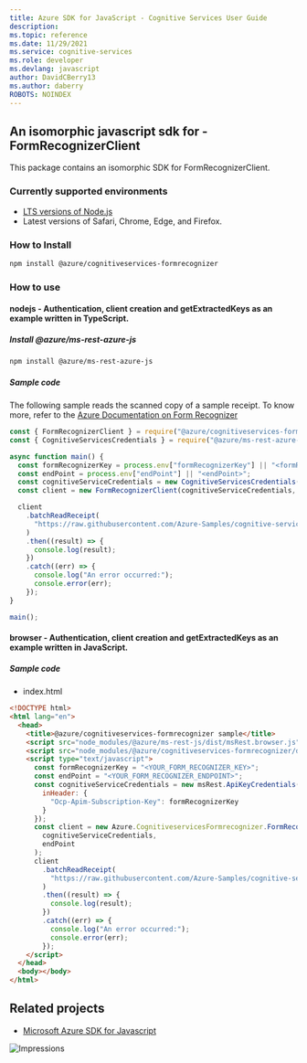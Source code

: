 ```yaml
---
title: Azure SDK for JavaScript - Cognitive Services User Guide
description: 
ms.topic: reference
ms.date: 11/29/2021
ms.service: cognitive-services
ms.role: developer
ms.devlang: javascript
author: DavidCBerry13
ms.author: daberry
ROBOTS: NOINDEX
---
```

## An isomorphic javascript sdk for - FormRecognizerClient

This package contains an isomorphic SDK for FormRecognizerClient.

### Currently supported environments

- [LTS versions of Node.js](https://nodejs.org/about/releases/)
- Latest versions of Safari, Chrome, Edge, and Firefox.

### How to Install

```bash
npm install @azure/cognitiveservices-formrecognizer
```

### How to use

#### nodejs - Authentication, client creation and getExtractedKeys as an example written in TypeScript.

##### Install @azure/ms-rest-azure-js


```bash
npm install @azure/ms-rest-azure-js
```

##### Sample code
The following sample reads the scanned copy of a sample receipt. To know more, refer to the [Azure Documentation on Form Recognizer](https://docs.microsoft.com/azure/cognitive-services/form-recognizer/overview)

```javascript
const { FormRecognizerClient } = require("@azure/cognitiveservices-formrecognizer");
const { CognitiveServicesCredentials } = require("@azure/ms-rest-azure-js");

async function main() {
  const formRecognizerKey = process.env["formRecognizerKey"] || "<formRecognizerKey>";
  const endPoint = process.env["endPoint"] || "<endPoint>";
  const cognitiveServiceCredentials = new CognitiveServicesCredentials(formRecognizerKey);
  const client = new FormRecognizerClient(cognitiveServiceCredentials, endPoint);

  client
    .batchReadReceipt(
      "https://raw.githubusercontent.com/Azure-Samples/cognitive-services-REST-api-samples/master/curl/form-recognizer/contoso-receipt.png"
    )
    .then((result) => {
      console.log(result);
    })
    .catch((err) => {
      console.log("An error occurred:");
      console.error(err);
    });
}

main();
```

#### browser - Authentication, client creation and getExtractedKeys as an example written in JavaScript.

##### Sample code

- index.html

```html
<!DOCTYPE html>
<html lang="en">
  <head>
    <title>@azure/cognitiveservices-formrecognizer sample</title>
    <script src="node_modules/@azure/ms-rest-js/dist/msRest.browser.js"></script>
    <script src="node_modules/@azure/cognitiveservices-formrecognizer/dist/cognitiveservices-formrecognizer.js"></script>
    <script type="text/javascript">
      const formRecognizerKey = "<YOUR_FORM_RECOGNIZER_KEY>";
      const endPoint = "<YOUR_FORM_RECOGNIZER_ENDPOINT>";
      const cognitiveServiceCredentials = new msRest.ApiKeyCredentials({
        inHeader: {
          "Ocp-Apim-Subscription-Key": formRecognizerKey
        }
      });
      const client = new Azure.CognitiveservicesFormrecognizer.FormRecognizerClient(
        cognitiveServiceCredentials,
        endPoint
      );
      client
        .batchReadReceipt(
          "https://raw.githubusercontent.com/Azure-Samples/cognitive-services-REST-api-samples/master/curl/form-recognizer/contoso-receipt.png"
        )
        .then((result) => {
          console.log(result);
        })
        .catch((err) => {
          console.log("An error occurred:");
          console.error(err);
        });
    </script>
  </head>
  <body></body>
</html>
```

## Related projects

- [Microsoft Azure SDK for Javascript](https://github.com/Azure/azure-sdk-for-js)

![Impressions](https://azure-sdk-impressions.azurewebsites.net/api/impressions/azure-sdk-for-js%2Fsdk%2Fcognitiveservices%2Fcognitiveservices-formrecognizer%2FREADME.png)
